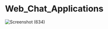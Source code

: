 # Web_Chat_Applications


![Screenshot (634)](https://user-images.githubusercontent.com/87226077/209546933-68bf344f-9ea4-41cc-9c2c-e0fde7feca84.png)

